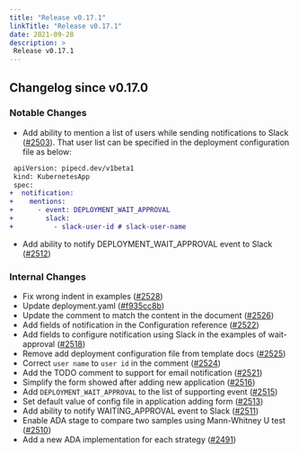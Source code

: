 ```yaml
---
title: "Release v0.17.1"
linkTitle: "Release v0.17.1"
date: 2021-09-28
description: >
 Release v0.17.1
---
```


## Changelog since v0.17.0

### Notable Changes

* Add ability to mention a list of users while sending notifications to Slack ([#2503](https://github.com/pipe-cd/pipe/pull/2503)). That user list can be specified in the deployment configuration file as below:

``` diff
 apiVersion: pipecd.dev/v1beta1
 kind: KubernetesApp
 spec:
+  notification:
+    mentions:
+      - event: DEPLOYMENT_WAIT_APPROVAL
+        slack:
+          - slack-user-id # slack-user-name
```

* Add ability to notify DEPLOYMENT_WAIT_APPROVAL event to Slack ([#2512](https://github.com/pipe-cd/pipe/pull/2512))


### Internal Changes
* Fix wrong indent in examples ([#2528](https://github.com/pipe-cd/pipe/pull/2528))
* Update deployment.yaml ([#f935cc8b](https://github.com/pipe-cd/pipe/commit/f935cc8bb461f08ca39de2735465aba0d4047a73))
* Update the comment to match the content in the document ([#2526](https://github.com/pipe-cd/pipe/pull/2526))
* Add fields of notification in the Configuration reference ([#2522](https://github.com/pipe-cd/pipe/pull/2522))
* Add fields to configure notification using Slack in the examples of wait-approval ([#2518](https://github.com/pipe-cd/pipe/pull/2518))
* Remove add deployment configuration file from template docs ([#2525](https://github.com/pipe-cd/pipe/pull/2525))
* Correct `user name` to `user id` in the comment ([#2524](https://github.com/pipe-cd/pipe/pull/2524))
* Add the TODO comment to support for email notification ([#2521](https://github.com/pipe-cd/pipe/pull/2521))
* Simplify the form showed after adding new application ([#2516](https://github.com/pipe-cd/pipe/pull/2516))
* Add `DEPLOYMENT_WAIT_APPROVAL` to the list of supporting event ([#2515](https://github.com/pipe-cd/pipe/pull/2515))
* Set default value of config file in application adding form ([#2513](https://github.com/pipe-cd/pipe/pull/2513))
* Add ability to notify WAITING_APPROVAL event to Slack ([#2511](https://github.com/pipe-cd/pipe/pull/2511))
* Enable ADA stage to compare two samples using Mann-Whitney U test ([#2510](https://github.com/pipe-cd/pipe/pull/2510))
* Add a new ADA implementation for each strategy ([#2491](https://github.com/pipe-cd/pipe/pull/2491))
